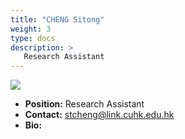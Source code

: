 ```yaml
---
title: "CHENG Sitong"
weight: 3
type: docs
description: >
   Research Assistant
---
```


<div class="member-photo-frame wk-desk-4 wk-ipadp-4 wk-mobile-12 wk-tab-12">
    <div class=".member-photo-image">
     <img src="/images/members/CHENG-Sitong.jpg">
    </div>
</div>

 - **Position:** Research Assistant
 - **Contact:** [stcheng@link.cuhk.edu.hk](stcheng@link.cuhk.edu.hk)
 - **Bio:** 